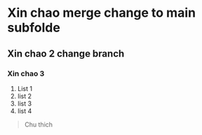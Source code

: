# Xin chao merge change to main subfolde
## Xin chao  2 change branch 
### Xin chao 3
1. List 1
2. list 2
3. list 3
4. list 4
>  Chu thich